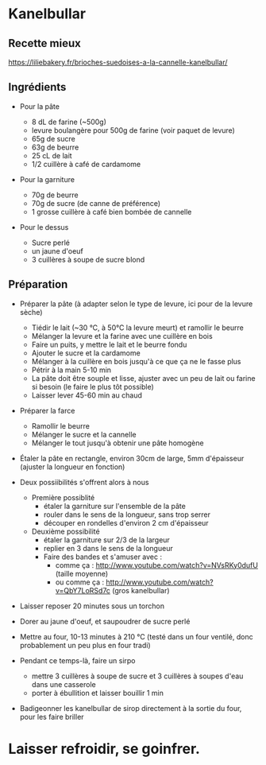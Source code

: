 Kanelbullar
=============

## Recette mieux

https://liliebakery.fr/brioches-suedoises-a-la-cannelle-kanelbullar/

Ingrédients
-----------

+ Pour la pâte
    * 8 dL de farine (~500g)
    * levure boulangère pour 500g de farine (voir paquet de levure)
    * 65g de sucre
    * 63g de beurre
    * 25 cL de lait
    * 1/2 cuillère à café de cardamome

+ Pour la garniture
    * 70g de beurre
    * 70g de sucre (de canne de préférence)
    * 1 grosse cuillère à café bien bombée de cannelle

+ Pour le dessus
    * Sucre perlé
    * un jaune d'oeuf
    * 3 cuillères à soupe de sucre blond


Préparation
-----------

+ Préparer la pâte (à adapter selon le type de levure, ici pour de la levure sèche)
    * Tiédir le lait (~30 °C, à 50°C la levure meurt) et ramollir le beurre
    * Mélanger la levure et la farine avec une cuillère en bois
    * Faire un puits, y mettre le lait et le beurre fondu
    * Ajouter le sucre et la cardamome
    * Mélanger à la cuillère en bois jusqu'à ce que ça ne le fasse plus
    * Pétrir à la main 5-10 min
    * La pâte doit être souple et lisse, ajuster avec un peu de lait ou farine si besoin (le faire le plus tôt possible)
    * Laisser lever 45-60 min au chaud

+ Préparer la farce
    * Ramollir le beurre
    * Mélanger le sucre et la cannelle
    * Mélanger le tout jusqu'à obtenir une pâte homogène

+ Étaler la pâte en rectangle, environ 30cm de large, 5mm d'épaisseur (ajuster la longueur en fonction)

+ Deux possiibilités s'offrent alors à nous
    * Première possiblité
        - étaler la garniture sur l'ensemble de la pâte
        - rouler dans le sens de la longueur, sans trop serrer
        - découper en rondelles d'environ 2 cm d'épaisseur
    * Deuxième possibilité
        - étaler la garniture sur 2/3 de la largeur
        - replier en 3 dans le sens de la longueur
        - Faire des bandes et s'amuser avec : 
            - comme ça : http://www.youtube.com/watch?v=NVsRKy0dufU (taille moyenne)
            - ou comme ça : http://www.youtube.com/watch?v=QbY7LoRSd7c (gros kanelbullar)

+ Laisser reposer 20 minutes sous un torchon
+ Dorer au jaune d'oeuf, et saupoudrer de sucre perlé
+ Mettre au four, 10-13 minutes à 210 °C (testé dans un four ventilé, donc probablement un peu plus en four tradi)
+ Pendant ce temps-là, faire un sirpo
    * mettre 3 cuillères à soupe de sucre et 3 cuillères à soupes d'eau dans une casserole
    * porter à ébullition et laisser bouillir 1 min
+ Badigeonner les kanelbullar de sirop directement à la sortie du four, pour les faire briller

# Laisser refroidir, se goinfrer.

